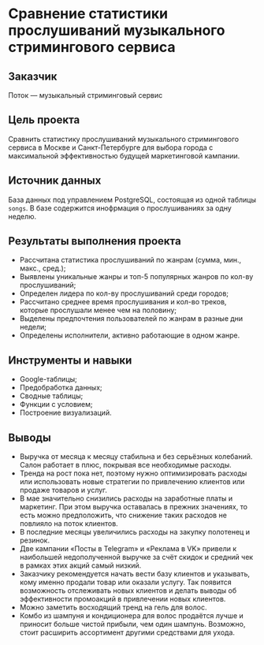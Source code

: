 # Сравнение статистики прослушиваний музыкального стримингового сервиса

## Заказчик 
Поток — музыкальный стриминговый сервис

## Цель проекта
Сравнить статистику прослушиваний музыкального стримингового сервиса в Москве и Санкт-Петербурге для выбора города с максимальной эффективностью будущей маркетинговой кампании.

## Источник данных
База данных под управлением PostgreSQL, состоящая из одной таблицы `songs`. В базе содержится инофрмация о прослушиваниях за одну неделю.

## Результаты выполнения проекта
- Рассчитана статистика прослушиваний по жанрам (сумма, мин., макс., сред.);
- Выявлены уникальные жанры и топ-5 популярных жанров по кол-ву прослушиваний;
- Определен лидера по кол-ву прослушиваний среди городов;
- Рассчитано среднее время прослушивания и кол-во треков, которые прослушали менее чем на половину;
- Выделены предпочтения пользователей по жанрам в разные дни недели;
- Определены исполнители, активно работающие в одном жанре.

## Инструменты и навыки
- Google-таблицы;
- Предобработка данных;
- Сводные таблицы;
- Функции с условием;
- Построение визуализаций.

## Выводы
- Выручка от месяца к месяцу стабильна и без серьёзных колебаний. Салон работает в плюс, покрывая все необходимые расходы.
- Тренда на рост пока нет, поэтому нужно оптимизировать расходы или использовать новые стратегии по привлечению клиентов или продаже товаров и услуг.
- В мае значительно снизились расходы на заработные платы и маркетинг. При этом выручка оставалась в прежних значениях, то есть можно предположить, что снижение таких расходов не повлияло на поток клиентов.
- В последние месяцы увеличились расходы на закупку полотенец и резинок.
- Две кампании «Посты в Telegram» и «Реклама в VK» привели к наибольшей недополученной выручке за счёт скидок и средний чек в рамках этих акций самый низкий.
- Заказчику рекомендуется начать вести базу клиентов и указывать, кому именно продали товар или оказали услугу. Так появится возможность отслеживать новых клиентов и делать выводы об эффективности промоакций в привлечении новых клиентов.
- Можно заметить восходящий тренд на гель для волос.
- Комбо из шампуня и кондиционера для волос продаётся лучше и приносит больше чистой прибыли, чем один шампунь. Возможно, стоит расширить ассортимент другими средствами для ухода.
